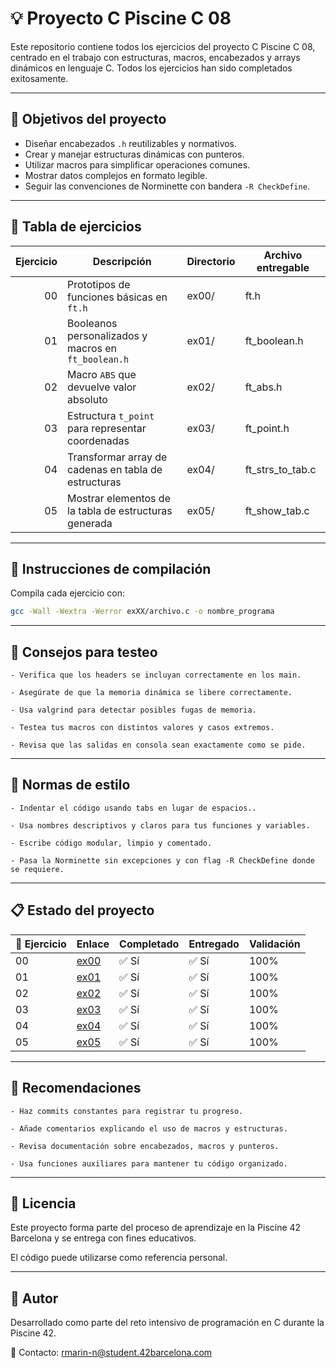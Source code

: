 # 💡 Proyecto C Piscine C 08

Este repositorio contiene todos los ejercicios del proyecto C Piscine C 08, centrado en el trabajo con estructuras, macros, encabezados y arrays dinámicos en lenguaje C. Todos los ejercicios han sido completados exitosamente.

---

## 🎯 Objetivos del proyecto

- Diseñar encabezados `.h` reutilizables y normativos.
- Crear y manejar estructuras dinámicas con punteros.
- Utilizar macros para simplificar operaciones comunes.
- Mostrar datos complejos en formato legible.
- Seguir las convenciones de Norminette con bandera `-R CheckDefine`.

---

## 📁 Tabla de ejercicios

| Ejercicio | Descripción                                                      | Directorio | Archivo entregable        |
|----------:|------------------------------------------------------------------|------------|----------------------------|
| 00        | Prototipos de funciones básicas en `ft.h`                        | ex00/      | ft.h                       |
| 01        | Booleanos personalizados y macros en `ft_boolean.h`              | ex01/      | ft_boolean.h              |
| 02        | Macro `ABS` que devuelve valor absoluto                          | ex02/      | ft_abs.h                  |
| 03        | Estructura `t_point` para representar coordenadas                | ex03/      | ft_point.h                |
| 04        | Transformar array de cadenas en tabla de estructuras             | ex04/      | ft_strs_to_tab.c          |
| 05        | Mostrar elementos de la tabla de estructuras generada            | ex05/      | ft_show_tab.c             |

---

## 🔧 Instrucciones de compilación

Compila cada ejercicio con:

```bash
gcc -Wall -Wextra -Werror exXX/archivo.c -o nombre_programa
```

---

## 🧪 Consejos para testeo

    - Verifica que los headers se incluyan correctamente en los main.

    - Asegúrate de que la memoria dinámica se libere correctamente.

    - Usa valgrind para detectar posibles fugas de memoria.

    - Testea tus macros con distintos valores y casos extremos.

    - Revisa que las salidas en consola sean exactamente como se pide.

---

## 📐 Normas de estilo

    - Indentar el código usando tabs en lugar de espacios..

    - Usa nombres descriptivos y claros para tus funciones y variables.

    - Escribe código modular, limpio y comentado.

    - Pasa la Norminette sin excepciones y con flag -R CheckDefine donde se requiere.

---

## 📋 Estado del proyecto

| 🧩 Ejercicio | Enlace                            | Completado | Entregado | Validación |
|-------------|------------------------------------|------------|-----------|------------|
| 00          | [ex00](./ex00)                     | ✅ Sí      | ✅ Sí     | 100%       |
| 01          | [ex01](./ex01)                     | ✅ Sí      | ✅ Sí     | 100%       |
| 02          | [ex02](./ex02)                     | ✅ Sí      | ✅ Sí     | 100%       |
| 03          | [ex03](./ex03)                     | ✅ Sí      | ✅ Sí     | 100%       |
| 04          | [ex04](./ex04)                     | ✅ Sí      | ✅ Sí     | 100%       |
| 05          | [ex05](./ex05)                     | ✅ Sí      | ✅ Sí     | 100%       |

--- 

## 📌 Recomendaciones

    - Haz commits constantes para registrar tu progreso.

    - Añade comentarios explicando el uso de macros y estructuras.

    - Revisa documentación sobre encabezados, macros y punteros.

    - Usa funciones auxiliares para mantener tu código organizado.

---

## 📜 Licencia

Este proyecto forma parte del proceso de aprendizaje en la Piscine 42 Barcelona y se entrega con fines educativos.

El código puede utilizarse como referencia personal.

---

## 🙋 Autor

Desarrollado como parte del reto intensivo de programación en C durante la Piscine 42.

📧 Contacto: rmarin-n@student.42barcelona.com
